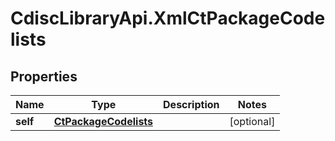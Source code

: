 # CdiscLibraryApi.XmlCtPackageCodelists

## Properties

Name | Type | Description | Notes
------------ | ------------- | ------------- | -------------
**self** | [**CtPackageCodelists**](CtPackageCodelists.md) |  | [optional] 


